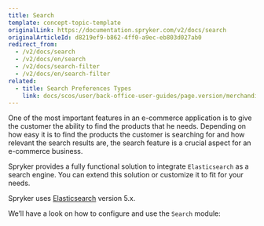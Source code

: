 ```yaml
---
title: Search
template: concept-topic-template
originalLink: https://documentation.spryker.com/v2/docs/search
originalArticleId: d8219ef9-b862-4ff0-a9ec-eb803d027ab0
redirect_from:
  - /v2/docs/search
  - /v2/docs/en/search
  - /v2/docs/search-filter
  - /v2/docs/en/search-filter
related:
  - title: Search Preferences Types
    link: docs/scos/user/back-office-user-guides/page.version/merchandising/search-and-filters/references/search-preferences-types.html
---
```


One of the most important features in an e-commerce application is to give the customer the ability to find the products that he needs. Depending on how easy it is to find the products the customer is searching for and how relevant the search results are, the search feature is a crucial aspect for an e-commerce business.

Spryker provides a fully functional solution to integrate `Elasticsearch` as a search engine. You can extend this solution or customize it to fit for your needs.

Spryker uses [Elasticsearch](https://www.elastic.co/products/elasticsearch) version 5.x.

We’ll have a look on how to configure and use the `Search` module:

